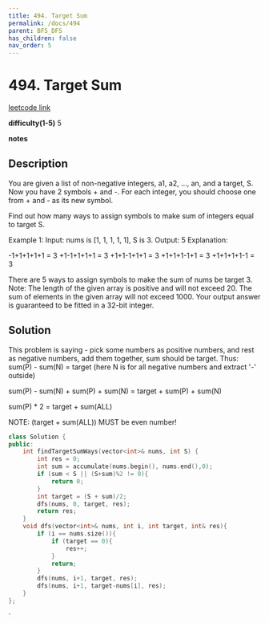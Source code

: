 ```yaml
---
title: 494. Target Sum
permalink: /docs/494
parent: BFS_DFS
has_children: false
nav_order: 5
---
```

# 494. Target Sum
[leetcode link](https://leetcode.com/problems/target-sum/)

**difficulty(1-5)** 
5

**notes**   


## Description
You are given a list of non-negative integers, a1, a2, ..., an, and a target, S. Now you have 2 symbols + and -. For each integer, you should choose one from + and - as its new symbol.

Find out how many ways to assign symbols to make sum of integers equal to target S.

Example 1:
Input: nums is [1, 1, 1, 1, 1], S is 3. 
Output: 5
Explanation: 

-1+1+1+1+1 = 3
+1-1+1+1+1 = 3
+1+1-1+1+1 = 3
+1+1+1-1+1 = 3
+1+1+1+1-1 = 3

There are 5 ways to assign symbols to make the sum of nums be target 3.
Note:
The length of the given array is positive and will not exceed 20.
The sum of elements in the given array will not exceed 1000.
Your output answer is guaranteed to be fitted in a 32-bit integer.

## Solution
This problem is saying - pick some numbers as positive numbers, and rest as negative numbers, add them together, sum should be target. 
Thus:
sum(P) - sum(N) = target (here N is for all negative numbers and extract '-' outside)

sum(P) - sum(N) + sum(P) + sum(N) = target + sum(P) + sum(N)

sum(P) * 2 = target + sum(ALL)

NOTE: (target + sum(ALL)) MUST be even number!
```c++
class Solution {
public:
    int findTargetSumWays(vector<int>& nums, int S) {
        int res = 0;
        int sum = accumulate(nums.begin(), nums.end(),0);
        if (sum < S || (S+sum)%2 != 0){
            return 0;
        }
        int target = (S + sum)/2;
        dfs(nums, 0, target, res);
        return res;
    }
    void dfs(vector<int>& nums, int i, int target, int& res){
        if (i == nums.size()){
            if (target == 0){
                res++;
            }
            return;
        }
        dfs(nums, i+1, target, res);
        dfs(nums, i+1, target-nums[i], res);
    }
};
```

<!-- 
Default label
{: .label }

Blue label
{: .label .label-blue }

Stable
{: .label .label-green }

New release
{: .label .label-purple }

Coming soon
{: .label .label-yellow }

Deprecated
{: .label .label-red } -->
`